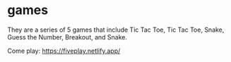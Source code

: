 # games
They are a series of 5 games that include Tic Tac Toe, Tic Tac Toe, Snake, Guess the Number, Breakout, and Snake.

Come play: https://fiveplay.netlify.app/
